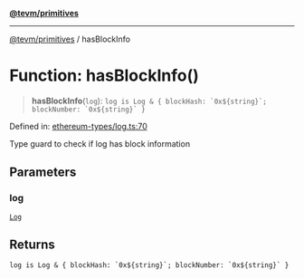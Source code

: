 [**@tevm/primitives**](../README.md)

***

[@tevm/primitives](../globals.md) / hasBlockInfo

# Function: hasBlockInfo()

> **hasBlockInfo**(`log`): `` log is Log & { blockHash: `0x${string}`; blockNumber: `0x${string}` } ``

Defined in: [ethereum-types/log.ts:70](https://github.com/evmts/primitives/blob/main/src/ethereum-types/log.ts#L70)

Type guard to check if log has block information

## Parameters

### log

[`Log`](../interfaces/Log.md)

## Returns

`` log is Log & { blockHash: `0x${string}`; blockNumber: `0x${string}` } ``
